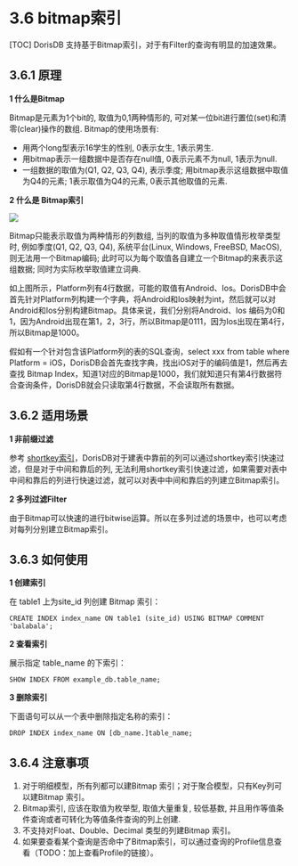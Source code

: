 # 3.6 bitmap索引

\[TOC\] DorisDB 支持基于Bitmap索引，对于有Filter的查询有明显的加速效果。

## 3.6.1 原理

**1 什么是Bitmap**

Bitmap是元素为1个bit的, 取值为0,1两种情形的, 可对某一位bit进行置位\(set\)和清零\(clear\)操作的数组. Bitmap的使用场景有:

* 用两个long型表示16学生的性别, 0表示女生, 1表示男生.
* 用bitmap表示一组数据中是否存在null值, 0表示元素不为null, 1表示为null.
* 一组数据的取值为\(Q1, Q2, Q3, Q4\), 表示季度; 用bitmap表示这组数据中取值为Q4的元素; 1表示取值为Q4的元素, 0表示其他取值的元素.

**2 什么是 Bitmap索引**

![](../.gitbook/assets/3.6.1-1.png)

Bitmap只能表示取值为两种情形的列数组, 当列的取值为多种取值情形枚举类型时, 例如季度\(Q1, Q2, Q3, Q4\), 系统平台\(Linux, Windows, FreeBSD, MacOS\), 则无法用一个Bitmap编码; 此时可以为每个取值各自建立一个Bitmap的来表示这组数据; 同时为实际枚举取值建立词典.

如上图所示，Platform列有4行数据，可能的取值有Android、Ios。DorisDB中会首先针对Platform列构建一个字典，将Android和Ios映射为int，然后就可以对Android和Ios分别构建Bitmap。具体来说，我们分别将Android、Ios 编码为0和1，因为Android出现在第1，2，3行，所以Bitmap是0111，因为Ios出现在第4行，所以Bitmap是1000。

假如有一个针对包含该Platform列的表的SQL查询，select xxx from table where Platform = iOS，DorisDB会首先查找字典，找出iOS对于的编码值是1，然后再去查找 Bitmap Index，知道1对应的Bitmap是1000，我们就知道只有第4行数据符合查询条件，DorisDB就会只读取第4行数据，不会读取所有数据。

## 3.6.2 适用场景

**1 非前缀过滤**

参考 [shortkey索引](3.4-pai-xu-jian-he-shortkeyindex.md)，DorisDB对于建表中靠前的列可以通过shortkey索引快速过滤，但是对于中间和靠后的列, 无法利用shortkey索引快速过滤，如果需要对表中中间和靠后的列进行快速过滤，就可以对表中中间和靠后的列建立Bitmap索引。

**2 多列过滤Filter**

由于Bitmap可以快速的进行bitwise运算。所以在多列过滤的场景中，也可以考虑对每列分别建立Bitmap索引。

## 3.6.3 如何使用

**1 创建索引**

在 table1 上为site\_id 列创建 Bitmap 索引：

```text
CREATE INDEX index_name ON table1 (site_id) USING BITMAP COMMENT 'balabala';
```

**2 查看索引**

展示指定 table\_name 的下索引：

```text
SHOW INDEX FROM example_db.table_name;
```

**3 删除索引**

下面语句可以从一个表中删除指定名称的索引：

```text
DROP INDEX index_name ON [db_name.]table_name;
```

## 3.6.4 注意事项

1. 对于明细模型，所有列都可以建Bitmap 索引；对于聚合模型，只有Key列可以建Bitmap 索引。
2. Bitmap索引, 应该在取值为枚举型, 取值大量重复, 较低基数, 并且用作等值条件查询或者可转化为等值条件查询的列上创建.
3. 不支持对Float、Double、Decimal 类型的列建Bitmap 索引。
4. 如果要查看某个查询是否命中了Bitmap索引，可以通过查询的Profile信息查看（TODO：加上查看Profile的链接）。

